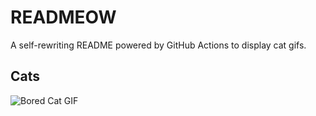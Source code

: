 # READMEOW

A self-rewriting README powered by GitHub Actions to display cat gifs.

## Cats

![Bored Cat GIF](https://media3.giphy.com/media/v1.Y2lkPTlhY2QwMmRheWhncjA5ZXMyNnc5a2prNnFwc3hiZ2hmZW03eXkzcDRuY252ZHZiYiZlcD12MV9naWZzX3NlYXJjaCZjdD1n/mlvseq9yvZhba/200.gif)
